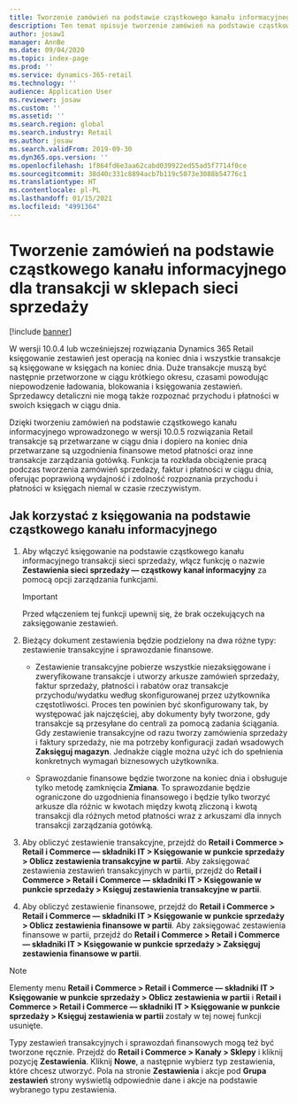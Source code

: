 ```yaml
---
title: Tworzenie zamówień na podstawie cząstkowego kanału informacyjnego dla transakcji w sklepach sieci sprzedaży
description: Ten temat opisuje tworzenie zamówień na podstawie cząstkowego kanału informacyjnego dla transakcji w sklepach w rozwiązaniu Microsoft Dynamics 365 Commerce.
author: josaw1
manager: AnnBe
ms.date: 09/04/2020
ms.topic: index-page
ms.prod: ''
ms.service: dynamics-365-retail
ms.technology: ''
audience: Application User
ms.reviewer: josaw
ms.custom: ''
ms.assetid: ''
ms.search.region: global
ms.search.industry: Retail
ms.author: josaw
ms.search.validFrom: 2019-09-30
ms.dyn365.ops.version: ''
ms.openlocfilehash: 1f864fd6e3aa62cabd039922ed55ad5f7714f0ce
ms.sourcegitcommit: 38d40c331c8894acb7b119c5073e3088b54776c1
ms.translationtype: HT
ms.contentlocale: pl-PL
ms.lasthandoff: 01/15/2021
ms.locfileid: "4991364"
---
```

# <a name="trickle-feed-based-order-creation-for-retail-store-transactions"></a>Tworzenie zamówień na podstawie cząstkowego kanału informacyjnego dla transakcji w sklepach sieci sprzedaży

[!include [banner](includes/banner.md)]

W wersji 10.0.4 lub wcześniejszej rozwiązania Dynamics 365 Retail księgowanie zestawień jest operacją na koniec dnia i wszystkie transakcje są księgowane w księgach na koniec dnia. Duże transakcje muszą być następnie przetworzone w ciągu krótkiego okresu, czasami powodując niepowodzenie ładowania, blokowania i księgowania zestawień. Sprzedawcy detaliczni nie mogą także rozpoznać przychodu i płatności w swoich księgach w ciągu dnia.

Dzięki tworzeniu zamówień na podstawie cząstkowego kanału informacyjnego wprowadzonego w wersji 10.0.5 rozwiązania Retail transakcje są przetwarzane w ciągu dnia i dopiero na koniec dnia przetwarzane są uzgodnienia finansowe metod płatności oraz inne transakcje zarządzania gotówką. Funkcja ta rozkłada obciążenie pracą podczas tworzenia zamówień sprzedaży, faktur i płatności w ciągu dnia, oferując poprawioną wydajność i zdolność rozpoznania przychodu i płatności w księgach niemal w czasie rzeczywistym. 


## <a name="how-to-use-trickle-feed-based-posting"></a>Jak korzystać z księgowania na podstawie cząstkowego kanału informacyjnego
  
1. Aby włączyć księgowanie na podstawie cząstkowego kanału informacyjnego transakcji sieci sprzedaży, włącz funkcję o nazwie **Zestawienia sieci sprzedaży — cząstkowy kanał informacyjny** za pomocą opcji zarządzania funkcjami.

    > [!IMPORTANT]
    > Przed włączeniem tej funkcji upewnij się, że brak oczekujących na zaksięgowanie zestawień.

2. Bieżący dokument zestawienia będzie podzielony na dwa różne typy: zestawienie transakcyjne i sprawozdanie finansowe.

      - Zestawienie transakcyjne pobierze wszystkie niezaksięgowane i zweryfikowane transakcje i utworzy arkusze zamówień sprzedaży, faktur sprzedaży, płatności i rabatów oraz transakcje przychodu/wydatku według skonfigurowanej przez użytkownika częstotliwości. Proces ten powinien być skonfigurowany tak, by występować jak najczęściej, aby dokumenty były tworzone, gdy transakcje są przesyłane do centrali za pomocą zadania ściągania. Gdy zestawienie transakcyjne od razu tworzy zamówienia sprzedaży i faktury sprzedaży, nie ma potrzeby konfiguracji zadań wsadowych **Zaksięguj magazyn**. Jednakże ciągle można użyć ich do spełnienia konkretnych wymagań biznesowych użytkownika.  
      
     - Sprawozdanie finansowe będzie tworzone na koniec dnia i obsługuje tylko metodę zamknięcia **Zmiana**. To sprawozdanie będzie ograniczone do uzgodnienia finansowego i będzie tylko tworzyć arkusze dla różnic w kwotach między kwotą zliczoną i kwotą transakcji dla różnych metod płatności wraz z arkuszami dla innych transakcji zarządzania gotówką.   

3. Aby obliczyć zestawienie transakcyjne, przejdź do **Retail i Commerce > Retail i Commerce — składniki IT > Księgowanie w punkcie sprzedaży > Oblicz zestawienia transakcyjne w partii**. Aby zaksięgować zestawienia zestawień transakcyjnych w partii, przejdź do **Retail i Commerce > Retail i Commerce — składniki IT > Księgowanie w punkcie sprzedaży > Księguj zestawienia transakcyjne w partii**.

4. Aby obliczyć zestawienie finansowe, przejdź do **Retail i Commerce > Retail i Commerce — składniki IT > Księgowanie w punkcie sprzedaży > Oblicz zestawienia finansowe w partii**. Aby zaksięgować zestawienia finansowe w partii, przejdź do **Retail i Commerce > Retail i Commerce — składniki IT > Księgowanie w punkcie sprzedaży > Zaksięguj zestawienia finansowe w partii**.

> [!NOTE]
> Elementy menu **Retail i Commerce > Retail i Commerce — składniki IT > Księgowanie w punkcie sprzedaży > Oblicz zestawienia w partii** i **Retail i Commerce > Retail i Commerce — składniki IT > Księgowanie w punkcie sprzedaży > Księguj zestawienia w partii** zostały w tej nowej funkcji usunięte.

Typy zestawień transakcyjnych i sprawozdań finansowych mogą też być tworzone ręcznie. Przejdź do **Retail i Commerce > Kanały > Sklepy** i kliknij pozycję **Zestawienia**. Kliknij **Nowe**, a następnie wybierz typ zestawienia, które chcesz utworzyć. Pola na stronie **Zestawienia** i akcje pod **Grupa zestawień** strony wyświetlą odpowiednie dane i akcje na podstawie wybranego typu zestawienia.

